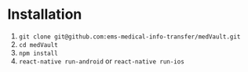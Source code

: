 # Installation

 1. `git clone git@github.com:ems-medical-info-transfer/medVault.git`
 2. `cd medVault`
 3. `npm install`
 4. `react-native run-android` or `react-native run-ios`
